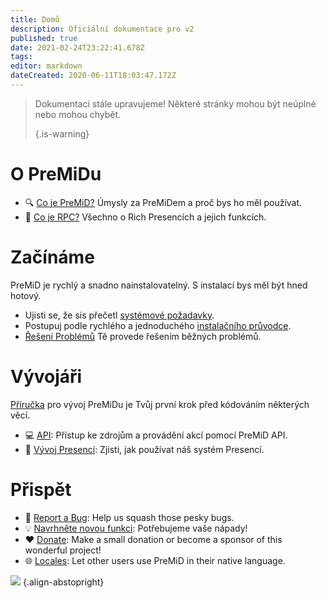```yaml
---
title: Domů
description: Oficiální dokumentace pro v2
published: true
date: 2021-02-24T23:22:41.678Z
tags:
editor: markdown
dateCreated: 2020-06-11T18:03:47.172Z
---
```


> Dokumentaci stále upravujeme! Některé stránky mohou být neúplné nebo mohou chybět. 
> 
> {.is-warning}

# O PreMiDu
- :mag: [Co je PreMiD?](/about) Úmysly za PreMiDem a proč bys ho měl používat.
- :link: [Co je RPC?](https://discordapp.com/rich-presence) Všechno o Rich Presencích a jejich funkcích.

# Začínáme

PreMiD je rychlý a snadno nainstalovatelný. S instalací bys měl být hned hotový.

- Ujisti se, že sis přečetl [systémové požadavky](/install/requirements).
- Postupuj podle rychlého a jednoduchého [instalačního průvodce](/install).
- [Řešení Problémů](/troubleshooting) Tě provede řešením běžných problémů.

# Vývojáři

[Příručka](/dev) pro vývoj PreMiDu je Tvůj první krok před kódováním některých věcí.

- :computer: [API](/dev/api): Přístup ke zdrojům a provádění akcí pomocí PreMiD API.
- :wrench: [Vývoj Presencí](/dev/presence): Zjisti, jak používat náš systém Presencí.

# Přispět
- :bug: [Report a Bug](https://github.com/PreMiD): Help us squash those pesky bugs.
- :bulb: [Navrhněte novou funkci](https://discord.premid.app/): Potřebujeme vaše nápady!
- :heart: [Donate](https://www.patreon.com/Timeraa): Make a small donation or become a sponsor of this wonderful project!
- :globe_with_meridians: [Locales](https://translate.premid.app): Let other users use PreMiD in their native language.

![](https://beta.premid.app/img/logo.2b414dc2.gif) {.align-abstopright}